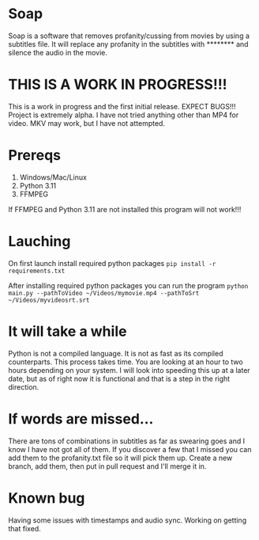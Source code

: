 # Soap 
Soap is a software that removes profanity/cussing from movies by using a subtitles file. It will replace any profanity in the subtitles with ******** and silence the audio in the movie. 

# THIS IS A WORK IN PROGRESS!!!
This is a work in progress and the first initial release. EXPECT BUGS!!! Project is extremely alpha. I have not tried anything other than MP4 for video. MKV may work, but I have not attempted. 

# Prereqs
1. Windows/Mac/Linux
1. Python 3.11
1. FFMPEG

If FFMPEG and Python 3.11 are not installed this program will not work!!!

# Lauching
On first launch install required python packages
```pip install -r requirements.txt```

After installing required python packages you can run the program
```python main.py --pathToVideo ~/Videos/mymovie.mp4 --pathToSrt ~/Videos/myvideosrt.srt```

# It will take a while
Python is not a compiled language. It is not as fast as its compiled counterparts. This process takes time. You are looking at an hour to two hours depending on your system. I will look into speeding this up at a later date, but as of right now it is functional and that is a step in the right direction.

# If words are missed...
There are tons of combinations in subtitles as far as swearing goes and I know I have not got all of them. If you discover a few that I missed you can add them to the profanity.txt file so it will pick them up. Create a new branch, add them, then put in pull request and I'll merge it in. 

# Known bug
Having some issues with timestamps and audio sync. Working on getting that fixed. 


